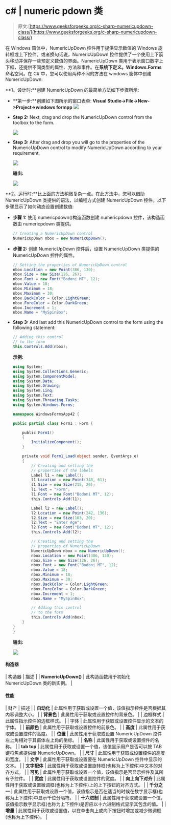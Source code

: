 # c# | numeric pdown 类

> 原文:[https://www.geeksforgeeks.org/c-sharp-numericupdown-class/](https://www.geeksforgeeks.org/c-sharp-numericupdown-class/)

在 Windows 窗体中，NumericUpDown 控件用于提供显示数值的 Windows 旋转框或上下控件。或者换句话说，NumericUpDown 控件提供了一个使用上下箭头移动并保存一些预定义数值的界面。NumericUpDown 类用于表示窗口数字上下框，还提供不同类型的属性、方法和事件。在**系统下定义。Windows.Forms** 命名空间。在 C# 中，您可以使用两种不同的方法在 windows 窗体中创建 NumericUpDown:

**1。设计时:**创建 NumericUpDown 的最简单方法如下步骤所示:

*   **第一步:**创建如下图所示的窗口表单:
    **Visual Studio->File->New->Project->windows formpp**
    ![](img/de9202f1f4646167e60ea580d67273d9.png)
*   **Step 2:** Next, drag and drop the NumericUpDown control from the toolbox to the form.

    ![](img/181162e865fca7f7ba026b3f620f091a.png)

*   **Step 3:** After drag and drop you will go to the properties of the NumericUpDown control to modify NumericUpDown according to your requirement.

    ![](img/9183637da14effd07053f5ba4d2642a7.png)

    **输出:**

    ![](img/13c55f96c9290a1882be4b4fa2b975bc.png)

**2。运行时:**比上面的方法稍微复杂一点。在此方法中，您可以借助 NumericUpDown 类提供的语法，以编程方式创建 NumericUpDown 控件。以下步骤显示了如何动态设置创建数值:

*   **步骤 1:** 使用 numericpdown()构造函数创建 numericpdown 控件，该构造函数由 numericpdown 类提供。

    ```cs
    // Creating a NumericUpDown control
    NumericUpDown nbox = new NumericUpDown(); 

    ```

*   **步骤 2:** 创建 NumericUpDown 控件后，设置 NumericUpDown 类提供的 NumericUpDown 控件的属性。

    ```cs
    // Setting the properties of NumericUpDown control
    nbox.Location = new Point(386, 130); 
    nbox.Size = new Size(126, 26); 
    nbox.Font = new Font("Bodoni MT", 12); 
    nbox.Value = 18; 
    nbox.Minimum = 18; 
    nbox.Maximum = 30; 
    nbox.BackColor = Color.LightGreen; 
    nbox.ForeColor = Color.DarkGreen; 
    nbox.Increment = 1; 
    nbox.Name = "MySpinBox"; 

    ```

*   **Step 3:** And last add this NumericUpDown control to the form using the following statement:

    ```cs
    // Adding this control 
    // to the form 
    this.Controls.Add(nbox); 

    ```

    **示例:**

    ```cs
    using System;
    using System.Collections.Generic;
    using System.ComponentModel;
    using System.Data;
    using System.Drawing;
    using System.Linq;
    using System.Text;
    using System.Threading.Tasks;
    using System.Windows.Forms;

    namespace WindowsFormsApp42 {

    public partial class Form1 : Form {

        public Form1()
        {
            InitializeComponent();
        }

        private void Form1_Load(object sender, EventArgs e)
        {
            // Creating and setting the
            // properties of the labels
            Label l1 = new Label();
            l1.Location = new Point(348, 61);
            l1.Size = new Size(215, 20);
            l1.Text = "Form";
            l1.Font = new Font("Bodoni MT", 12);
            this.Controls.Add(l1);

            Label l2 = new Label();
            l2.Location = new Point(242, 136);
            l2.Size = new Size(103, 20);
            l2.Text = "Enter Age";
            l2.Font = new Font("Bodoni MT", 12);
            this.Controls.Add(l2);

            // Creating and setting the
            // properties of NumericUpDown
            NumericUpDown nbox = new NumericUpDown();
            nbox.Location = new Point(386, 130);
            nbox.Size = new Size(126, 26);
            nbox.Font = new Font("Bodoni MT", 12);
            nbox.Value = 18;
            nbox.Minimum = 18;
            nbox.Maximum = 30;
            nbox.BackColor = Color.LightGreen;
            nbox.ForeColor = Color.DarkGreen;
            nbox.Increment = 1;
            nbox.Name = "MySpinBox";

            // Adding this control
            // to the form
            this.Controls.Add(nbox);
        }
    }
    }
    ```

    **输出:**

    ![](img/9fdca074b17b5fac411756959a0c0f2d.png)

#### 构造器

| 构造器 | 描述 |
| **NumericUpDown()** | 此构造函数用于初始化 NumericUpDown 类的新实例。 |

#### 性能

| 财产 | 描述 |
| **自动化** | 此属性用于获取或设置一个值，该值指示控件是否根据其内容调整大小。 |
| **背景色** | 此属性用于获取或设置控件的背景色。 |
| 边框样式 | 此属性指示控件的边框样式。 |
| 字体 | 此属性用于获取或设置控件显示的文本的字体。 |
| **前颜色** | 此属性用于获取或设置控件的前景色。 |
| **高度** | 此属性用于获取或设置控件的高度。 |
| **位置** | 此属性用于获取或设置 NumericUpDown 控件左上角相对于其窗体左上角的坐标。 |
| **名称** | 此属性用于获取或设置控件的名称。 |
| **tab top** | 此属性用于获取或设置一个值，该值显示用户是否可以按 TAB 键将焦点提供给 NumericUpDown。 |
| **尺寸** | 此属性用于获取或设置控件的高度和宽度。 |
| **文字** | 此属性用于获取或设置要在 NumericUpDown 控件中显示的文本。 |
| **文字配体** | 此属性用于获取或设置旋转框(也称为上下控件)中文本的对齐方式。 |
| **可见** | 此属性用于获取或设置一个值，该值指示是否显示控件及其所有子控件。 |
| **宽度** | 此属性用于获取或设置控件的宽度。 |
| **向上向下对齐** | 此属性用于获取或设置微调框(也称为上下控件)上的上下按钮的对齐方式。 |
| **千分之一** | 此属性用于获取或设置一个值，该值指示是否在适当的时候在数字显示框(也称为上下控件)中显示千位分隔符。 |
| **十六进制** | 此属性用于获取或设置一个值，该值指示数字显示框(也称为上下控件)是否应以十六进制格式显示其包含的值。 |
| **增量** | 此属性用于获取或设置值，以在单击向上或向下按钮时增加或减少微调框(也称为上下控件)。 |